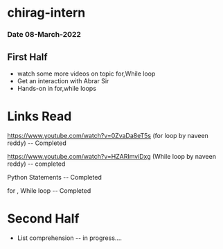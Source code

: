 # chirag-intern

### Date 08-March-2022

## First Half

- watch some more videos on  topic for,While loop
- Get an interaction with Abrar Sir
- Hands-on in for,while loops


# Links Read 
   https://www.youtube.com/watch?v=0ZvaDa8eT5s (for loop by naveen reddy) -- Completed

   https://www.youtube.com/watch?v=HZARImviDxg (While loop by naveen reddy) -- completed


   Python Statements  -- Completed

   for , While loop   -- Completed



# Second Half 
- List comprehension -- in progress....